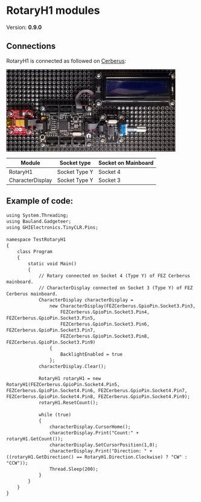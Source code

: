 # RotaryH1 modules
Version: __0.9.0__

## Connections ##
RotaryH1 is connected as followed on [Cerberus](http://docs.ghielectronics.com/hardware/legacy_products/gadgeteer/fez_cerberus.html):

![Schematic](Gadgeteer-RotaryH1-Cerberus.jpg)

Module           | Socket type   | Socket on Mainboard
---------------- | ------------- | -------------------
RotaryH1         | Socket Type Y | Socket 4
CharacterDisplay | Socket Type Y | Socket 3

## Example of code:
```CSharp
using System.Threading;
using Bauland.Gadgeteer;
using GHIElectronics.TinyCLR.Pins;

namespace TestRotaryH1
{
    class Program
    {
        static void Main()
        {
            // Rotary connected on Socket 4 (Type Y) of FEZ Cerberus mainboard.
            // CharacterDisplay connected on Socket 3 (Type Y) of FEZ Cerberus mainboard.
            CharacterDisplay characterDisplay =
                new CharacterDisplay(FEZCerberus.GpioPin.Socket3.Pin3,
                    FEZCerberus.GpioPin.Socket3.Pin4, FEZCerberus.GpioPin.Socket3.Pin5,
                    FEZCerberus.GpioPin.Socket3.Pin6, FEZCerberus.GpioPin.Socket3.Pin7,
                    FEZCerberus.GpioPin.Socket3.Pin8, FEZCerberus.GpioPin.Socket3.Pin9)
                {
                    BacklightEnabled = true
                };
            characterDisplay.Clear();

            RotaryH1 rotaryH1 = new RotaryH1(FEZCerberus.GpioPin.Socket4.Pin5, FEZCerberus.GpioPin.Socket4.Pin6, FEZCerberus.GpioPin.Socket4.Pin7, FEZCerberus.GpioPin.Socket4.Pin8, FEZCerberus.GpioPin.Socket4.Pin9);
            rotaryH1.ResetCount();

            while (true)
            {
                characterDisplay.CursorHome();
                characterDisplay.Print("Count:" + rotaryH1.GetCount());
                characterDisplay.SetCursorPosition(1,0);
                characterDisplay.Print("Direction: " + ((rotaryH1.GetDirection() == RotaryH1.Direction.Clockwise) ? "CW" : "CCW"));
                Thread.Sleep(200);
            }
        }
    }
}
```
